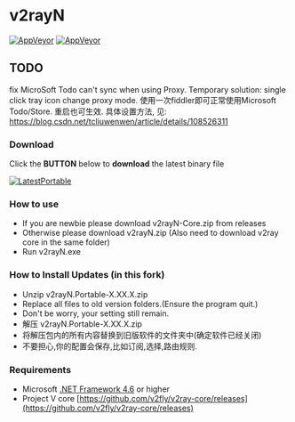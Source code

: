# v2rayN
[![AppVeyor](https://img.shields.io/appveyor/build/JaredDC/v2rayn)](https://ci.appveyor.com/project/JaredDC/v2rayn)
[![AppVeyor](https://img.shields.io/github/v/release/JaredDC/v2rayN)](https://github.com/JaredDC/v2rayN/releases/latest)

## TODO
fix MicroSoft Todo can't sync when using Proxy.
Temporary solution: single click tray icon change proxy mode.
使用一次fiddler即可正常使用Microsoft Todo/Store. 重启也可生效.
具体设置方法, 见: https://blog.csdn.net/tcliuwenwen/article/details/108526311

### Download
Click the **BUTTON** below to **download** the latest binary file

[![LatestPortable](https://img.shields.io/badge/download-latest-brightgreen)](https://ci.appveyor.com/project/JaredDC/v2rayn/build/artifacts) 


### How to use
- If you are newbie please download v2rayN-Core.zip from releases
- Otherwise please download v2rayN.zip (Also need to download v2ray core in the same folder)
- Run v2rayN.exe

### How to Install Updates (in this fork)
- Unzip v2rayN.Portable-X.XX.X.zip
- Replace all files to old version folders.(Ensure the program quit.)
- Don't be worry, your setting still remain.
- 解压 v2rayN.Portable-X.XX.X.zip
- 将解压包内的所有内容替换到旧版软件的文件夹中(确定软件已经关闭)
- 不要担心,你的配置会保存,比如订阅,选择,路由规则.

### Requirements  
- Microsoft [.NET Framework 4.6](https://docs.microsoft.com/zh-cn/dotnet/framework/install/guide-for-developers) or higher
- Project V core [https://github.com/v2fly/v2ray-core/releases](https://github.com/v2fly/v2ray-core/releases)
